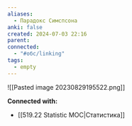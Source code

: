 ```yaml
---
aliases:
  - Парадокс Симспсона
anki: false
created: 2024-07-03 22:16
parent: 
connected:
  - "#обс/linking"
tags:
  - empty
---
```



![[Pasted image 20230829195522.png]]













**Connected with:**
- [[519.22 Statistic MOC|Статистика]]

